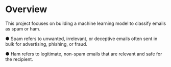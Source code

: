 # Overview
This project focuses on building a machine learning model to classify emails as spam or ham.

● Spam refers to unwanted, irrelevant, or deceptive emails often sent in bulk for advertising, phishing, or fraud.

● Ham refers to legitimate, non-spam emails that are relevant and safe for the recipient.

